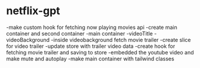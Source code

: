 # netflix-gpt



-make custom hook for fetching now playing movies api
-create main container and second container
-main container
    -videoTitle
    -videoBackground
-inside videobackground fetch movie trailer
-create slice for video trailer
-update store with trailer video data
-create hook for fetching movie trailer and saving to store
-embedded the youtube video and make mute and autoplay
-make main container with tailwind classes



